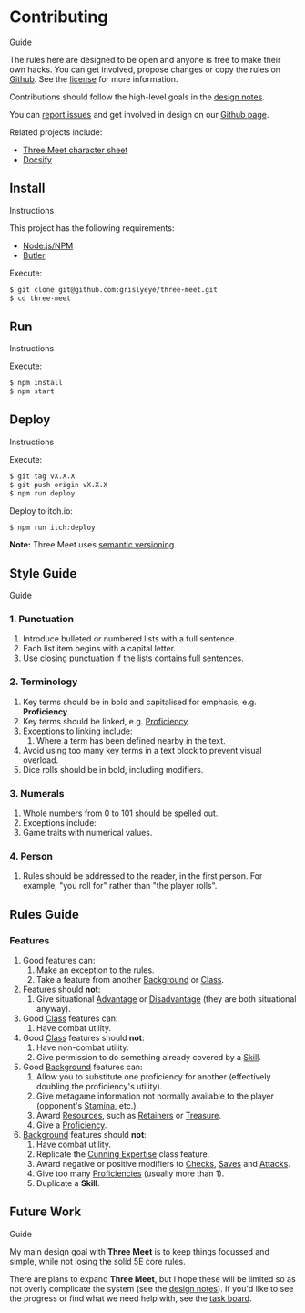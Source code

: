 # Contributing

Guide

The rules here are designed to be open and anyone is free to make their own hacks. You can get involved, propose changes or copy the rules on [Github](https://github.com/grislyeye/three-meet). See the [license](./license.md) for more information.

Contributions should follow the high-level goals in the [design notes](./design-notes.md).

You can [report issues](https://github.com/grislyeye/three-meet/issues/new) and get involved in design on our [Github page](https://github.com/grislyeye/three-meet).

Related projects include:

- [Three Meet character sheet](https://github.com/grislyeye/three-meet-char-sheet)
- [Docsify](https://docsify.js.org)

## Install

Instructions

This project has the following requirements:

- [Node.js/NPM](https://docs.npmjs.com/downloading-and-installing-node-js-and-npm)
- [Butler](https://itch.io/docs/butler/installing.html)

Execute:

```sh
$ git clone git@github.com:grislyeye/three-meet.git
$ cd three-meet
```

## Run

Instructions

Execute:

```sh
$ npm install
$ npm start
```

## Deploy

Instructions

Execute:

```sh
$ git tag vX.X.X
$ git push origin vX.X.X
$ npm run deploy
```

Deploy to itch.io:

```sh
$ npm run itch:deploy
```

**Note:** Three Meet uses [semantic versioning](https://semver.org/).

## Style Guide

Guide

### 1. Punctuation

1. Introduce bulleted or numbered lists with a full sentence.
2. Each list item begins with a capital letter.
3. Use closing punctuation if the lists contains full sentences.

### 2. Terminology

  1. Key terms should be in bold and capitalised for emphasis, e.g. **Proficiency**.
  2. Key terms should be linked, e.g. [Proficiency](./pages/rules/proficiency).
  3. Exceptions to linking include:
     1. Where a term has been defined nearby in the text.
  4. Avoid using too many key terms in a text block to prevent visual overload.
  5. Dice rolls should be in bold, including modifiers.

### 3. Numerals

  1. Whole numbers from 0 to 101 should be spelled out.
  2. Exceptions include:
  3. Game traits with numerical values.

### 4. Person

  1. Rules should be addressed to the reader, in the first person. For example, "you roll for" rather than "the player rolls".

## Rules Guide

### Features

  1. Good features can:
     1. Make an exception to the rules.
     2. Take a feature from another [Background](./pages/backgrounds/index.md) or [Class](./pages/classes/index.md).
  2. Features should **not**:
     1. Give situational [Advantage](./pages/rules/advantage.md) or [Disadvantage](./pages/rules/advantage.md) (they are both situational anyway).
  3. Good [Class](./pages/backgrounds/index.md) features can:
     1. Have combat utility.
  4. Good [Class](./pages/backgrounds/index.md) features should **not**:
     1. Have non-combat utility.
     2. Give permission to do something already covered by a [Skill](./pages/characters/skills.md).
  5. Good [Background](./pages/backgrounds/index.md) features can:
     1. Allow you to substitute one proficiency for another (effectively doubling the proficiency's utility).
     2. Give metagame information not normally available to the player (opponent's [Stamina](../../rules/combat/stamina.md), etc.).
     3. Award [Resources](./pages/rules/usage.md), such as [Retainers](./pages/equipment/retainers.md) or [Treasure](./pages/equipment/wealth.md).
     4. Give a [Proficiency](./pages/rules/proficiency.md).
  6. [Background](./pages/backgrounds/index.md) features should **not**:
     1. Have combat utility.
     2. Replicate the [Cunning Expertise](./pages/classes/cunning.md#expertise) class feature.
     3. Award negative or positive modifiers to [Checks](./pages/rules/rolling/checks.md), [Saves](./pages/rules/rolling/checks.md) and [Attacks](./pages/combat/attacks.md).
     4. Give too many [Proficiencies](./pages/rules/proficiency.md) (usually more than 1).
     5. Duplicate a **Skill**.

## Future Work

Guide

My main design goal with **Three Meet** is to keep things focussed and simple, while not losing the solid 5E core rules.

There are plans to expand **Three Meet**, but I hope these will be limited so as not overly complicate the system (see the [design notes](./design-notes.md)). If you'd like to see the progress or find what we need help with, see the [task board](https://github.com/orgs/grislyeye/projects/1).
